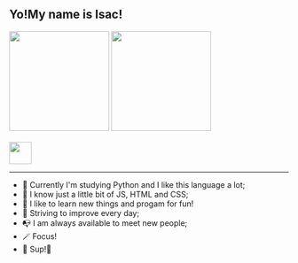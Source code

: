 <h2>Yo!My name is Isac!</h2>
<div>
  <img height="180cm" src="https://github-readme-stats.vercel.app/api?username=rasquirrel&theme=city_lights&show_icons=true"/>
  <img height="180cm" src="https://github-readme-stats.vercel.app/api/top-langs/?username=rasquirrel&layout=compact&theme=city_lights"/>
</div>
<div style="display: inline_block"><br>
   <img align="center" height="40px" src="https://cdn.jsdelivr.net/gh/devicons/devicon/icons/python/python-original.svg" />
</div>
<hr>

          
- 📓 Currently I'm studying Python and I like this language a lot;
- 🤏 I know just a little bit of JS, HTML and CSS;
- 🙂 I like to learn new things and progam for fun!
- 🍂 Striving to improve every day;
- 📭 I am always available to meet new people;
- 🪄 Focus!
- 🐧 Sup!👋





<!---
- 👋 Hi, I’m @Rasquirrel, I'm 15, I'm studying JavaScript, I like to learn new things and program for fun!
- 🍂 My current operating system is Pop OS!
- 📭 If you want talk with me, send a e-mail to jose-0A4@protonmail.com, I am always available to meet new people.
- 🐧 Sup!
 --->


<!---
PurplleHaze/PurplleHaze is a ✨ special ✨ repository because its `README.md` (this file) appears on your GitHub profile.
You can click the Preview link to take a look at your changes.
--->
